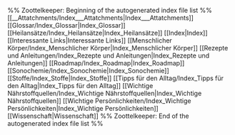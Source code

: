 %% Zoottelkeeper: Beginning of the autogenerated index file list  %%
 [[__Attatchments/Index___Attatchments|Index___Attatchments]]
 [[Glossar/Index_Glossar|Index_Glossar]]
 [[Heilansätze/Index_Heilansätze|Index_Heilansätze]]
 [[Index|Index]]
 [[Interessante Links|Interessante Links]]
 [[Menschlicher Körper/Index_Menschlicher Körper|Index_Menschlicher Körper]]
 [[Rezepte und Anleitungen/Index_Rezepte und Anleitungen|Index_Rezepte und Anleitungen]]
 [[Roadmap/Index_Roadmap|Index_Roadmap]]
 [[Sonochemie/Index_Sonochemie|Index_Sonochemie]]
 [[Stoffe/Index_Stoffe|Index_Stoffe]]
 [[Tipps für den Alltag/Index_Tipps für den Alltag|Index_Tipps für den Alltag]]
 [[Wichtige Nährstoffquellen/Index_Wichtige Nährstoffquellen|Index_Wichtige Nährstoffquellen]]
 [[Wichtige Persönlichkeiten/Index_Wichtige Persönlichkeiten|Index_Wichtige Persönlichkeiten]]
 [[Wissenschaft|Wissenschaft]]
%% Zoottelkeeper: End of the autogenerated index file list  %%
